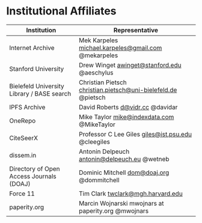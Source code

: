 # Institutional Affiliates

| Institution | Representative |
|-------------|----------------|
| Internet Archive | Mek Karpeles <michael.karpeles@gmail.com> @mekarpeles |
| Stanford University | Drew Winget <awinget@stanford.edu> @aeschylus |
| Bielefeld University Library / BASE search | Christian Pietsch <christian.pietsch@uni-bielefeld.de> @pietsch|
| IPFS Archive | David Roberts <d@vidr.cc> @davidar |
| OneRepo | Mike Taylor <mike@indexdata.com> @MikeTaylor |
| CiteSeerX | Professor C Lee Giles <giles@ist.psu.edu> @cleegiles |
| dissem.in | Antonin Delpeuch <antonin@delpeuch.eu> @wetneb |
| Directory of Open Access Journals (DOAJ) | Dominic Mitchell <dom@doaj.org> @dommitchell |
| Force 11 | Tim Clark <twclark@mgh.harvard.edu> |
| paperity.org | Marcin Wojnarski mwojnars at paperity.org @mwojnars |


